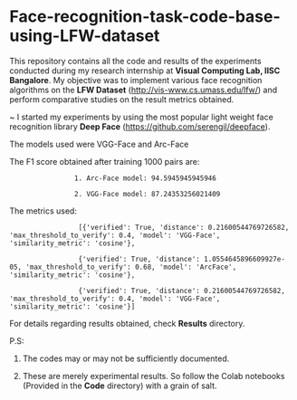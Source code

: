 # Face-recognition-task-code-base-using-LFW-dataset

This repository contains all the code and results of the experiments conducted during my research internship at **Visual Computing Lab, IISC Bangalore**. My objective was to implement various face recognition algorithms on the **LFW Dataset** (http://vis-www.cs.umass.edu/lfw/) and perform comparative studies on the result metrics obtained.

 ~ I started my experiments by using the most popular light weight face recognition library **Deep Face** (https://github.com/serengil/deepface). 

 The models used were VGG-Face and Arc-Face 
      
  The F1 score obtained after training 1000 pairs are:
  
                    1. Arc-Face model: 94.5945945945946
                    
                    2. VGG-Face model: 87.24353256021409
  The metrics used:
  
                     [{'verified': True, 'distance': 0.21600544769726582, 'max_threshold_to_verify': 0.4, 'model': 'VGG-Face', 'similarity_metric': 'cosine'},
                     
                     {'verified': True, 'distance': 1.0554645896609927e-05, 'max_threshold_to_verify': 0.68, 'model': 'ArcFace', 'similarity_metric': 'cosine'},
                     
                     {'verified': True, 'distance': 0.21600544769726582, 'max_threshold_to_verify': 0.4, 'model': 'VGG-Face', 'similarity_metric': 'cosine'}]
                     
                    
   For details regarding results obtained, check **Results** directory.
         

P.S: 
 1. The codes may or may not be sufficiently documented.

2. These are merely experimental results. So follow the Colab notebooks (Provided in the **Code** directory) with a grain of salt.
